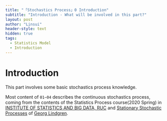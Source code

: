 ```yaml
---
title: "「Stochastics Process」0 Introduction"
subtitle: "Introduction - What will be involved in this part?"
layout: post
author: "Linsui"
header-style: text
hidden: true
tags:
  - Statistics Model
  - Introduction
---
```


# Introduction

This part involves some basic stochastics process knowledge. 

Most content of `01~04` describes the continuous stochastics process, coming from the contents of the Statistics Process course(2020 Spring) in [INSTITUTE OF STATISTICS AND BIG DATA, RUC](http://isbd.ruc.edu.cn/) and [Stationary Stochastic Processes](https://www.amazon.com/Stationary-Stochastic-Processes-Applications-Statistical/dp/1466557796) of [Georg Lindgren](http://www.maths.lth.se/matstat/staff/georg/).